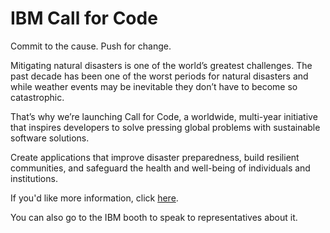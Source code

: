 # IBM Call for Code

Commit to the cause. Push for change.

Mitigating natural disasters is one of the world’s greatest challenges. The past decade has been one of the worst periods for natural disasters and while weather events may be inevitable they don’t have to become so catastrophic.

That’s why we’re launching Call for Code, a worldwide, multi-year initiative that inspires developers to solve pressing global problems with sustainable software solutions.

Create applications that improve disaster preparedness, build resilient communities, and safeguard the health and well-being of individuals and institutions.

If you'd like more information, click [here](https://developer.ibm.com/callforcode/).

You can also go to the IBM booth to speak to representatives about it. 
